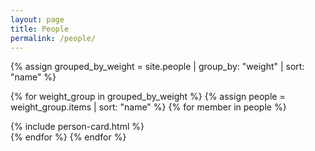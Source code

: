 ```yaml
---
layout: page
title: People
permalink: /people/
---
```


{% assign grouped_by_weight = site.people | group_by: "weight" | sort: "name" %}

{% for weight_group in grouped_by_weight %}
    {% assign people = weight_group.items | sort: "name" %}
        {% for member in people  %}
<div class="row">
    {% include person-card.html %}
</div>
    {% endfor %}
{% endfor %}
